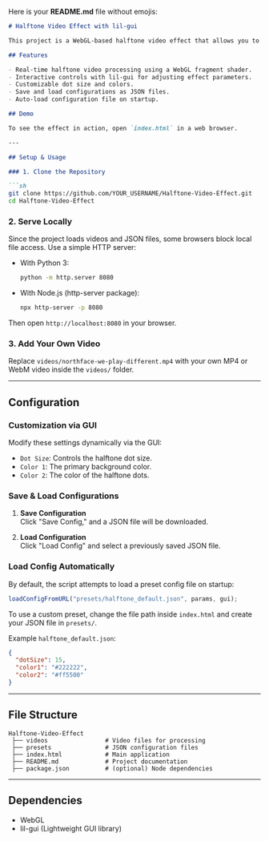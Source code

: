 Here is your **README.md** file without emojis:

```markdown
# Halftone Video Effect with lil-gui

This project is a WebGL-based halftone video effect that allows you to apply a customizable halftone pattern to a video in real-time. Using WebGL shaders, you can modify the dot size and color scheme dynamically via an interactive GUI powered by lil-gui.

## Features

- Real-time halftone video processing using a WebGL fragment shader.
- Interactive controls with lil-gui for adjusting effect parameters.
- Customizable dot size and colors.
- Save and load configurations as JSON files.
- Auto-load configuration file on startup.

## Demo

To see the effect in action, open `index.html` in a web browser.

---

## Setup & Usage

### 1. Clone the Repository

```sh
git clone https://github.com/YOUR_USERNAME/Halftone-Video-Effect.git
cd Halftone-Video-Effect
```

### 2. Serve Locally

Since the project loads videos and JSON files, some browsers block local file access. Use a simple HTTP server:

- With Python 3:

  ```sh
  python -m http.server 8080
  ```

- With Node.js (http-server package):

  ```sh
  npx http-server -p 8080
  ```

Then open `http://localhost:8080` in your browser.

### 3. Add Your Own Video

Replace `videos/northface-we-play-different.mp4` with your own MP4 or WebM video inside the `videos/` folder.

---

## Configuration

### Customization via GUI

Modify these settings dynamically via the GUI:

- `Dot Size`: Controls the halftone dot size.
- `Color 1`: The primary background color.
- `Color 2`: The color of the halftone dots.

### Save & Load Configurations

1. **Save Configuration**  
   Click "Save Config," and a JSON file will be downloaded.

2. **Load Configuration**  
   Click "Load Config" and select a previously saved JSON file.

### Load Config Automatically

By default, the script attempts to load a preset config file on startup:

```js
loadConfigFromURL("presets/halftone_default.json", params, gui);
```

To use a custom preset, change the file path inside `index.html` and create your JSON file in `presets/`.

Example `halftone_default.json`:

```json
{
  "dotSize": 15,
  "color1": "#222222",
  "color2": "#ff5500"
}
```

---

## File Structure

```
Halftone-Video-Effect
 ├── videos                # Video files for processing
 ├── presets               # JSON configuration files
 ├── index.html            # Main application
 ├── README.md             # Project documentation
 ├── package.json          # (optional) Node dependencies
```

---

## Dependencies

- WebGL
- lil-gui (Lightweight GUI library)
```
